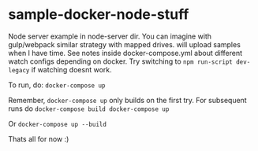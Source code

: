 # sample-docker-node-stuff

Node server example in node-server dir. You can imagine with gulp/webpack
similar strategy with mapped drives. will upload samples when I have time.
See notes inside docker-compose.yml about different watch configs depending on
docker. Try switching to `npm run-script dev-legacy` if watching doesnt work.

To run, do: `docker-compose up`

Remember, `docker-compose up` only builds on the first try. For subsequent runs
do
`
docker-compose build
docker-compose up
`

Or `docker-compose up --build`

Thats all for now :)
